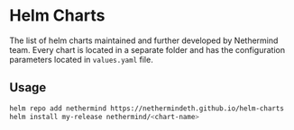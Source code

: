 # Helm Charts

The list of helm charts maintained and further developed by Nethermind team. Every chart is located in a separate folder and has the configuration parameters located in `values.yaml` file.

## Usage

```bash
helm repo add nethermind https://nethermindeth.github.io/helm-charts
helm install my-release nethermind/<chart-name>
```
